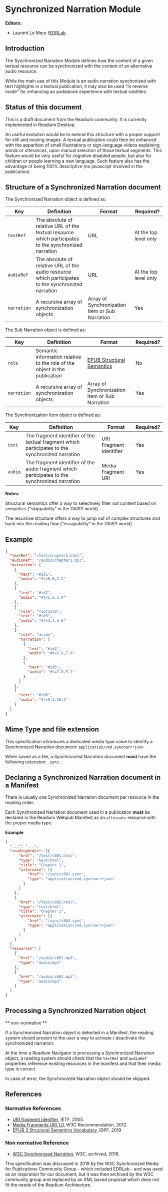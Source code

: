 # Synchronized Narration Module

**Editors:**

* Laurent Le Meur ([EDRLab](https://www.edrlab.org)

## Introduction

The Synchronized Narration Module defines how the content of a given textual resource can be synchronized with the content of an alternative audio resource. 

While the main use of this Module is an audio narration synchonized with text highlights in a textual publication, it may also be used "in reverse mode" for enhancing an audiobook experience with textual subtitles.

## Status of this document

This is a draft document from the Readium community. It is currently implemented in Readium Desktop.

An useful evolution would be to extend this structure with a proper support for still and moving images. A textual publication could then be enhanced with the apparition of small illustrations or sign-language videos explaining words or utterances, upon manual selection of those textual segments. This feature would be very useful for cognitive disabled people, but also for children or people learning a new language. Such feature also has the advantage of being 100% descriptive (no javascript involved in the publication).


## Structure of a Synchronized Narration document

The Synchronized Narration object is defined as:

| Key  | Definition | Format | Required? |
| ---- | -----------| -------| ----------|
| `textRef`   |  The absolute of relative URL of the textual resource which participates to the synchronized narration | URL | At the top level only |
| `audioRef`  |  The absolute of relative URL of the audio resource which participates to the synchronized narration | URL | At the top level only |
| `narration` | A recursive array of synchronization objects | Array of Synchronization Item or Sub Narration | Yes |


The Sub Narration object is defined as:

| Key  | Definition | Format | Required? |
| ---- | -----------| -------| ----------|
| `role`      | Semantic information relative to the role of the object in the publication | [EPUB Structural Semantics](#references) | No |
| `narration` | A recursive array of synchronization objects | Array of Synchronization Item or Sub Narration | Yes |


The Synchronization Item object is defined as:

| Key  | Definition | Format | Required? |
| ---- | -----------| -------| ----------|
| `text`  | The fragment identifier of the textual fragment which participates to the synchronized narration | URI Fragment Identifier | Yes |
| `audio` | The fragment identifier of the audio fragment which participates to the synchronized narration | Media Fragment URI | Yes |

**Notes:**

Structural semantics offer a way to selectively filter out content based on semantics ("skippability" in the DAISY world)

The recursive structure offers a way to jump out of complex structures and back into the reading flow ("escapability" in the DAISY world).

## Example

```json
{
  "textRef": "/text/chapter1.html",
  "audioRef": "/audio/chapter1.mp3",
  "narration": [
    {
      "text": "#id1",
      "audio": "#t=0.0,1.2"
    },
    {
      "text": "#id2",
      "audio": "#t=1.2,3.4"
    },
    {
      "role": "footnote",
      "text": "#id3",
      "audio": "#t=3.4,5.6"
    },
    {
      "role": "aside",
      "narration": [
        {
          "text": "#id4",
          "audio": "#t=5.6,7.8"
        },
        {
          "text": "#id5",
          "audio": "#t=7.8,9.1"
        }
      ]
    },
    {
      "text": "#id6",
      "audio": "#t=9.1,10.2"
    }
  ]
}
```

## Mime Type and file extension

This specification introduces a dedicated media type value to identify a Synchronized Narration document: `application/vnd.syncnarr+json`.

When saved as a file, a Synchronized Narration document <strong class="rfc">must</strong> have the following extension: `.sync`. 

## Declaring a Synchronized Narration document in a Manifest

There is usually one Synchronized Narration document per resource in the reading order. 

Each Synchronized Narration document used in a publication <strong class="rfc">must</strong> be declared in the Readium Webpub Manifest as an `alternate` resource with the proper media type. 

**Example** 

```json
{
  "...": "...",  
  "readingOrder": [{
      "href": "/text/c001.html", 
      "type": "text/html", 
      "title": "Chapter 1",
      "alternate": [{
          "href": "/sync/c001.sync",
          "type": "application/vnd.syncnarr+json"
        }
      ]
    }, 
    { 
      "href": "/text/c002.html", 
      "type": "text/html", 
      "title": "Chapter 2",
      "alternate": [{
          "href": "/sync/c002.sync",
          "type": "application/vnd.syncnarr+json"
        }
      ]
    }
  ],
  "resources": [
    { 
      "href": "/audio/c001.mp3", 
      "type": "audio/mp3"
    },
    { 
      "href": "/audio/c002.mp3", 
      "type": "audio/mp3"
    }
  ]
}
```

## Processing a Synchronized Narration object

** non-normative **

If a Synchronized Narration object is detected in a Manifest, the reading system should present to the user a way to activate / deactivate the synchronized narration.

At the time a Readium Navigator is processing a Synchronized Narration object, a reading system should check that the `textRef` and `audioRef` properties reference existing resources in the manifest and that their media type is correct. 

In case of error, the Synchronized Narration object should be skipped. 

## References

### Normative References

- [URI fragment identfier](https://www.ietf.org/rfc/rfc3986.txt), IETF, 2005.
- [Media Fragments URI 1.0](https://www.w3.org/TR/media-frags/), W3C Recommendation, 2012.
- [EPUB 3 Structural Semantics Vocabulary](https://idpf.github.io/epub-vocabs/structure/), IDPF, 2019

### Non normative Reference

- [W3C Synchronized Narration](https://w3c.github.io/sync-media-pub/archived/synchronized-narration.html), W3C, archived, 2019. 

This specification was discussed in 2019 by the W3C Synchronized Media for Publications Community Group - which included EDRLab - and was used as an inspiration for our document; but it was then archived by the W3C community group and replaced by an XML based proposal which does not fit the needs of the Readium Architecture. 

